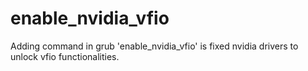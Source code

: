enable_nvidia_vfio
==================

Adding command in grub 'enable_nvidia_vfio' is fixed nvidia drivers to unlock vfio functionalities.
